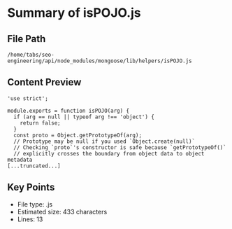 # Summary of isPOJO.js
  
## File Path
`/home/tabs/seo-engineering/api/node_modules/mongoose/lib/helpers/isPOJO.js`

## Content Preview
```
'use strict';

module.exports = function isPOJO(arg) {
  if (arg == null || typeof arg !== 'object') {
    return false;
  }
  const proto = Object.getPrototypeOf(arg);
  // Prototype may be null if you used `Object.create(null)`
  // Checking `proto`'s constructor is safe because `getPrototypeOf()`
  // explicitly crosses the boundary from object data to object metadata
[...truncated...]
```

## Key Points
- File type: .js
- Estimated size: 433 characters
- Lines: 13
